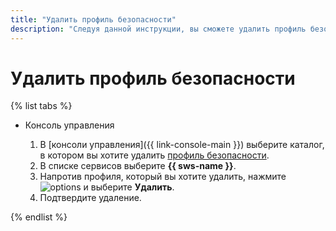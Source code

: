 ```yaml
---
title: "Удалить профиль безопасности"
description: "Следуя данной инструкции, вы сможете удалить профиль безопасности."
---
```


# Удалить профиль безопасности

{% list tabs %}

- Консоль управления

  1. В [консоли управления]({{ link-console-main }}) выберите каталог, в котором вы хотите удалить [профиль безопасности](../concepts/profiles.md).
  1. В списке сервисов выберите **{{ sws-name }}**.
  1. Напротив профиля, который вы хотите удалить, нажмите ![options](../../_assets/options.svg) и выберите **Удалить**. 
  1. Подтвердите удаление.

{% endlist %}
